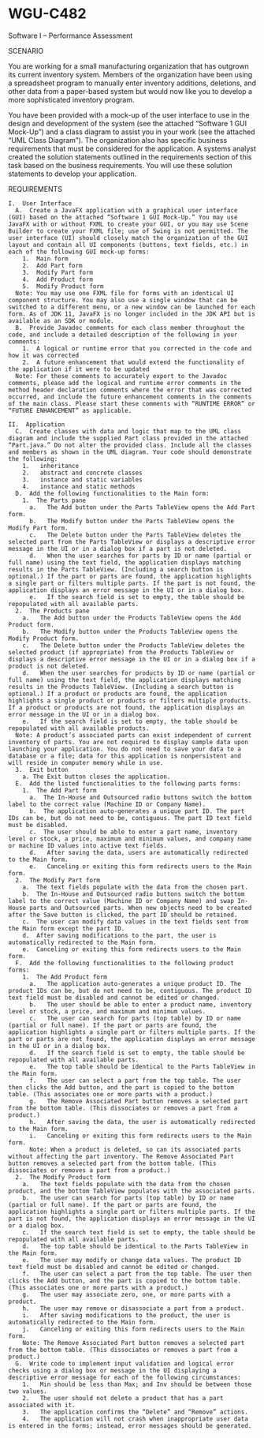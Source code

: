 # WGU-C482
Software I – Performance Assessment


SCENARIO

You are working for a small manufacturing organization that has outgrown its current inventory system. Members of the organization have been using a spreadsheet program to manually enter inventory additions, deletions, and other data from a paper-based system but would now like you to develop a more sophisticated inventory program.

You have been provided with a mock-up of the user interface to use in the design and development of the system (see the attached “Software 1 GUI Mock-Up”) and a class diagram to assist you in your work (see the attached “UML Class Diagram”). The organization also has specific business requirements that must be considered for the application. A systems analyst created the solution statements outlined in the requirements section of this task based on the business requirements. You will use these solution statements to develop your application.

REQUIREMENTS

    I.  User Interface
      A.  Create a JavaFX application with a graphical user interface (GUI) based on the attached “Software 1 GUI Mock-Up.” You may use JavaFX with or without FXML to create your GUI, or you may use Scene Builder to create your FXML file; use of Swing is not permitted. The user interface (UI) should closely match the organization of the GUI layout and contain all UI components (buttons, text fields, etc.) in each of the following GUI mock-up forms:
        1.  Main form
        2.  Add Part form
        3.  Modify Part form
        4.  Add Product form
        5.  Modify Product form
      Note: You may use one FXML file for forms with an identical UI component structure. You may also use a single window that can be switched to a different menu, or a new window can be launched for each form. As of JDK 11, JavaFX is no longer included in the JDK API but is available as an SDK or module.
      B.  Provide Javadoc comments for each class member throughout the code, and include a detailed description of the following in your comments:
        1.  A logical or runtime error that you corrected in the code and how it was corrected
        2.  A future enhancement that would extend the functionality of the application if it were to be updated
      Note: For these comments to accurately export to the Javadoc comments, please add the logical and runtime error comments in the method header declaration comments where the error that was corrected occurred, and include the future enhancement comments in the comments of the main class. Please start these comments with “RUNTIME ERROR” or “FUTURE ENHANCEMENT” as applicable.

    II.  Application
      C.  Create classes with data and logic that map to the UML class diagram and include the supplied Part class provided in the attached “Part.java.” Do not alter the provided class. Include all the classes and members as shown in the UML diagram. Your code should demonstrate the following:
        1.   inheritance
        2.   abstract and concrete classes
        3.   instance and static variables
        4.   instance and static methods
      D.  Add the following functionalities to the Main form:
        1.  The Parts pane
          a.   The Add button under the Parts TableView opens the Add Part form.
          b.   The Modify button under the Parts TableView opens the Modify Part form.
          c.   The Delete button under the Parts TableView deletes the selected part from the Parts TableView or displays a descriptive error message in the UI or in a dialog box if a part is not deleted.
          d.   When the user searches for parts by ID or name (partial or full name) using the text field, the application displays matching results in the Parts TableView. (Including a search button is optional.) If the part or parts are found, the application highlights a single part or filters multiple parts. If the part is not found, the application displays an error message in the UI or in a dialog box.
          e.   If the search field is set to empty, the table should be repopulated with all available parts.
      2.  The Products pane
        a.   The Add button under the Products TableView opens the Add Product form.
        b.   The Modify button under the Products TableView opens the Modify Product form.
        c.   The Delete button under the Products TableView deletes the selected product (if appropriate) from the Products TableView or displays a descriptive error message in the UI or in a dialog box if a product is not deleted.
        d.   When the user searches for products by ID or name (partial or full name) using the text field, the application displays matching results in the Products TableView. (Including a search button is optional.) If a product or products are found, the application highlights a single product or products or filters multiple products. If a product or products are not found, the application displays an error message in the UI or in a dialog box.
        e.   If the search field is set to empty, the table should be repopulated with all available products.
      Note: A product’s associated parts can exist independent of current inventory of parts. You are not required to display sample data upon launching your application. You do not need to save your data to a database or a file; data for this application is nonpersistent and will reside in computer memory while in use.
      3.  Exit button
        a. The Exit button closes the application.
      E.  Add the listed functionalities to the following parts forms:
        1.  The Add Part form
          a.  The In-House and Outsourced radio buttons switch the bottom label to the correct value (Machine ID or Company Name).
          b.  The application auto-generates a unique part ID. The part IDs can be, but do not need to be, contiguous. The part ID text field must be disabled.
          c.  The user should be able to enter a part name, inventory level or stock, a price, maximum and minimum values, and company name or machine ID values into active text fields.
          d.   After saving the data, users are automatically redirected to the Main form.
          e.   Canceling or exiting this form redirects users to the Main form.
      2.  The Modify Part form
        a.  The text fields populate with the data from the chosen part.
        b.  The In-House and Outsourced radio buttons switch the bottom label to the correct value (Machine ID or Company Name) and swap In-House parts and Outsourced parts. When new objects need to be created after the Save button is clicked, the part ID should be retained.
        c.  The user can modify data values in the text fields sent from the Main form except the part ID.
        d.  After saving modifications to the part, the user is automatically redirected to the Main form.
        e.  Canceling or exiting this form redirects users to the Main form.
      F.  Add the following functionalities to the following product forms:
        1.  The Add Product form
          a.   The application auto-generates a unique product ID. The product IDs can be, but do not need to be, contiguous. The product ID text field must be disabled and cannot be edited or changed.
          b.   The user should be able to enter a product name, inventory level or stock, a price, and maximum and minimum values.
          c.   The user can search for parts (top table) by ID or name (partial or full name). If the part or parts are found, the application highlights a single part or filters multiple parts. If the part or parts are not found, the application displays an error message in the UI or in a dialog box.
          d.   If the search field is set to empty, the table should be repopulated with all available parts.
          e.   The top table should be identical to the Parts TableView in the Main form.
          f.   The user can select a part from the top table. The user then clicks the Add button, and the part is copied to the bottom table. (This associates one or more parts with a product.)
          g.   The Remove Associated Part button removes a selected part from the bottom table. (This dissociates or removes a part from a product.)
          h.   After saving the data, the user is automatically redirected to the Main form.
          i.   Canceling or exiting this form redirects users to the Main form.
          Note: When a product is deleted, so can its associated parts without affecting the part inventory. The Remove Associated Part button removes a selected part from the bottom table. (This dissociates or removes a part from a product.)
      2.  The Modify Product form
        a.   The text fields populate with the data from the chosen product, and the bottom TableView populates with the associated parts.
        b.   The user can search for parts (top table) by ID or name (partial or full name). If the part or parts are found, the application highlights a single part or filters multiple parts. If the part is not found, the application displays an error message in the UI or a dialog box.
        c.   If the search text field is set to empty, the table should be repopulated with all available parts.
        d.   The top table should be identical to the Parts TableView in the Main form.
        e.   The user may modify or change data values. The product ID text field must be disabled and cannot be edited or changed.
        f.   The user can select a part from the top table. The user then clicks the Add button, and the part is copied to the bottom table. (This associates one or more parts with a product.)
        g.   The user may associate zero, one, or more parts with a product.
        h.   The user may remove or disassociate a part from a product.
        i.   After saving modifications to the product, the user is automatically redirected to the Main form.
        j.   Canceling or exiting this form redirects users to the Main form.
        Note: The Remove Associated Part button removes a selected part from the bottom table. (This dissociates or removes a part from a product.)
      G.  Write code to implement input validation and logical error checks using a dialog box or message in the UI displaying a descriptive error message for each of the following circumstances:
        1.   Min should be less than Max; and Inv should be between those two values.
        2.   The user should not delete a product that has a part associated with it.
        3.   The application confirms the “Delete” and “Remove” actions.
        4.   The application will not crash when inappropriate user data is entered in the forms; instead, error messages should be generated.

